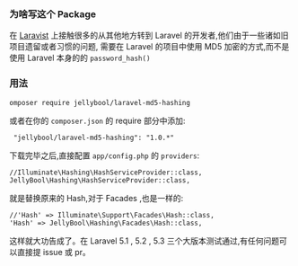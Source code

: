 ### 为啥写这个 Package
在 [Laravist](https://laravist.com) 上接触很多的从其他地方转到 Laravel 的开发者,他们由于一些诸如旧项目遗留或者习惯的问题,
需要在 Laravel 的项目中使用 MD5 加密的方式,而不是使用 Laravel 本身的的 `password_hash()`

### 用法

```
omposer require jellybool/laravel-md5-hashing
```

或者在你的 `composer.json` 的 require 部分中添加:
```
 "jellybool/laravel-md5-hashing": "1.0.*"
```

下载完毕之后,直接配置 `app/config.php` 的 `providers`:
```
//Illuminate\Hashing\HashServiceProvider::class,
JellyBool\Hashing\HashServiceProvider::class,
```
就是替换原来的 Hash,对于 Facades ,也是一样的:
```
//'Hash' => Illuminate\Support\Facades\Hash::class,
'Hash' => JellyBool\Hashing\Facades\Hash::class,
```
这样就大功告成了。在 Laravel 5.1 , 5.2 , 5.3 三个大版本测试通过,有任何问题可以直接提 issue 或 pr。
